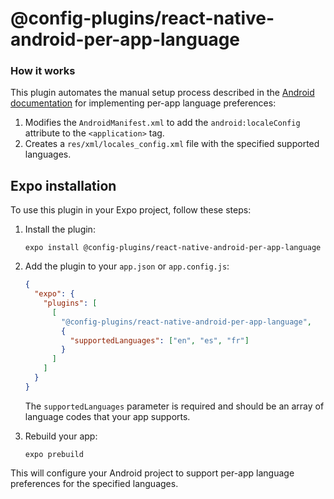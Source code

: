 # @config-plugins/react-native-android-per-app-language

### How it works
This plugin automates the manual setup process described in the [Android documentation](https://developer.android.com/guide/topics/resources/app-languages#use-localeconfig) for implementing per-app language preferences:

1. Modifies the `AndroidManifest.xml` to add the `android:localeConfig` attribute to the `<application>` tag.
2. Creates a `res/xml/locales_config.xml` file with the specified supported languages.

## Expo installation
To use this plugin in your Expo project, follow these steps:

1. Install the plugin:
   ```
   expo install @config-plugins/react-native-android-per-app-language
   ```

2. Add the plugin to your `app.json` or `app.config.js`:
   ```json
   {
     "expo": {
       "plugins": [
         [
           "@config-plugins/react-native-android-per-app-language",
           {
             "supportedLanguages": ["en", "es", "fr"]
           }
         ]
       ]
     }
   }
   ```

   The `supportedLanguages` parameter is required and should be an array of language codes that your app supports.

3. Rebuild your app:
   ```
   expo prebuild
   ```

This will configure your Android project to support per-app language preferences for the specified languages.

